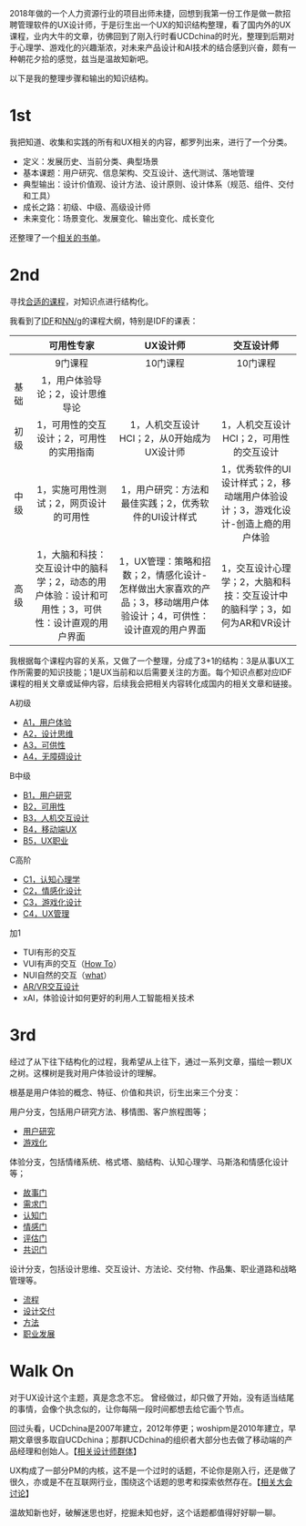 2018年做的一个人力资源行业的项目出师未捷，回想到我第一份工作是做一款招聘管理软件的UX设计师，于是衍生出一个UX的知识结构整理，看了国内外的UX课程，业内大牛的文章，彷佛回到了刚入行时看UCDchina的时光，整理到后期对于心理学、游戏化的兴趣渐浓，对未来产品设计和AI技术的结合感到兴奋，颇有一种朝花夕拾的感觉，兹当是温故知新吧。

以下是我的整理步骤和输出的知识结构。

# 1st
我把知道、收集和实践的所有和UX相关的内容，都罗列出来，进行了一个分类。
* 定义：发展历史、当前分类、典型场景
* 基本课题：用户研究、信息架构、交互设计、迭代测试、落地管理
* 典型输出：设计价值观、设计方法、设计原则、设计体系（规范、组件、交付和工具）
* 成长之路：初级、中级、高级设计师
* 未来变化：场景变化、发展变化、输出变化、成长变化

还整理了一个[相关的书单]()。

# 2nd
寻找[合适的课程](https://shimo.im/docs/mcnJah3QMhoDuglJ/)，对知识点进行结构化。

我看到了[IDF](https://www.interaction-design.org/)和[NN/g](https://www.nngroup.com/training/)的课程大纲，特别是IDF的课表：

|    | **可用性专家**   | **UX设计师**   | **交互设计师**   | 
|:----|:----:|:----:|:----:|
|    | 9门课程 | 10门课程 | 10门课程 | 
| 基础 | 1，用户体验导论；2，设计思维导论 |    |    | 
| 初级 | 1，可用性的交互设计；2，可用性的实用指南 | 1，人机交互设计HCI；2，从0开始成为UX设计师   | 1，人机交互设计HCI；2，可用性的交互设计 | 
| 中级 | 1，实施可用性测试；2，网页设计的可用性 | 1，用户研究：方法和最佳实践；2，优秀软件的UI设计样式 | 1，优秀软件的UI设计样式；2，移动端用户体验设计；3，游戏化设计-创造上瘾的用户体验 | 
| 高级 | 1，大脑和科技：交互设计中的脑科学；2，动态的用户体验：设计和可用性；3，可供性：设计直观的用户界面   | 1，UX管理：策略和招数；2，情感化设计-怎样做出大家喜欢的产品；3，移动端用户体验设计；4，可供性：设计直观的用户界面   | 1，交互设计心理学；2，大脑和科技：交互设计中的脑科学；3，如何为AR和VR设计   | 


我根据每个课程内容的关系，又做了一个整理，分成了3+1的结构：3是从事UX工作所需要的知识技能；1是UX当前和以后需要关注的方面。每个知识点都对应IDF课程的相关文章或延伸内容，后续我会把相关内容转化成国内的相关文章和链接。

A初级
* [A1，用户体验](https://shimo.im/docs/wRhC9xRjcpwXcCJC/)
* [A2，设计思维](https://shimo.im/docs/HGrvdH8vCRyWDT6r/)
* [A3，可供性](https://shimo.im/docs/h96kkVQw3GcKxGRt/)
* [A4，无障碍设计](https://shimo.im/docs/rDVPKc8C88JgdJrD/)

B中级
* [B1，用户研究](https://shimo.im/docs/c36Dh3jX69RYy8hq/)
* [B2，可用性](https://shimo.im/docs/d6TT8RdckwKHXHXp/)
* [B3，人机交互设计](https://shimo.im/docs/k8vrckpqXKyXHyXC/)
* [B4，移动端UX](https://shimo.im/docs/J9D96CtgKTCVGw6k/)
* [B5，UX职业](https://shimo.im/docs/DxxDDhhqrWKkJ6pP/)

C高阶
* [C1，认知心理学](https://shimo.im/docs/c3CYyPQdKkKHH9Jj/)
* [C2，情感化设计](https://shimo.im/docs/JtxvwTcCrTRYvChT/)
* [C3，游戏化设计](https://shimo.im/docs/dXVVgYcKDTQ8kjq3/)
* [C4，UX管理](https://shimo.im/docs/cdPWHHvWjWXrTgyc/)

加1
* TUI有形的交互
* VUI有声的交互（[How To](https://www.interaction-design.org/literature/article/how-to-design-voice-user-interfaces)）
* NUI自然的交互（[what](https://www.interaction-design.org/literature/article/natural-user-interfaces-what-are-they-and-how-do-you-design-user-interfaces-that-feel-natural)）
* [AR/VR交互设计](https://shimo.im/docs/cpVVdTJqyQdH3YvR/)
* xAI，体验设计如何更好的利用人工智能相关技术

# 3rd
经过了从下往下结构化的过程，我希望从上往下，通过一系列文章，描绘一颗UX之树。这棵树是我对用户体验设计的理解。

根基是用户体验的概念、特征、价值和共识，衍生出来三个分支：

用户分支，包括用户研究方法、移情图、客户旅程图等；
* [用户研究]()
* [游戏化]()

体验分支，包括情绪系统、格式塔、脑结构、认知心理学、马斯洛和情感化设计等；
* [故事门]()
* [需求门]()
* [认知门]()
* [情感门]()
* [评估门]()
* [共识门]()

设计分支，包括设计思维、交互设计、方法论、交付物、作品集、职业道路和战略管理等。
* [流程]()
* [设计交付]()
* [方法]()
* [职业发展]()

# Walk On
对于UX设计这个主题，真是念念不忘。
曾经做过，却只做了开始，没有适当结尾的事情，会像个执念似的，让你每隔一段时间都想去给它画个节点。

回过头看，UCDchina是2007年建立，2012年停更；woshipm是2010年建立，早期文章很多取自UCDchina；那群UCDchina的组织者大部分也去做了移动端的产品经理和创始人。【[相关设计师群体]()】

UX构成了一部分PM的内核，这不是一个过时的话题，不论你是刚入行，还是做了很久，亦或是不在互联网行业，围绕这个话题的思考和探索依然存在。【[相关大会讨论](https://shimo.im/docs/dN72lUjiTPcyEkZN/)】

温故知新也好，破解迷思也好，挖掘未知也好，这个话题都值得好好聊一聊。
